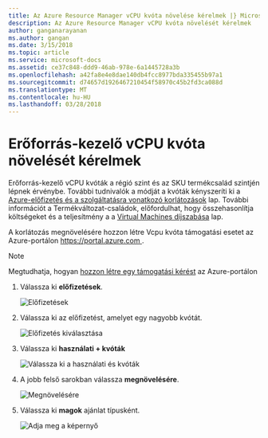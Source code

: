```yaml
---
title: Az Azure Resource Manager vCPU kvóta növelése kérelmek |} Microsoft Docs
description: Az Azure Resource Manager vCPU kvóta növelését kérelmek
author: ganganarayanan
ms.author: gangan
ms.date: 3/15/2018
ms.topic: article
ms.service: microsoft-docs
ms.assetid: ce37c848-ddd9-46ab-978e-6a1445728a3b
ms.openlocfilehash: a42fa8e4e8dae140db4fcc8977bda335455b97a1
ms.sourcegitcommit: d74657d1926467210454f58970c45b2fd3ca088d
ms.translationtype: MT
ms.contentlocale: hu-HU
ms.lasthandoff: 03/28/2018
---
```

# <a name="resource-manager-vcpu-quota-increase-requests"></a>Erőforrás-kezelő vCPU kvóta növelését kérelmek

Erőforrás-kezelő vCPU kvóták a régió szint és az SKU termékcsalád szintjén lépnek érvénybe.
További tudnivalók a módját a kvóták kényszeríti ki a [Azure-előfizetés és a szolgáltatásra vonatkozó korlátozások](http://aka.ms/quotalimits) lap.
További információt a Termékváltozat-családok, előfordulhat, hogy összehasonlítja költségeket és a teljesítmény a a [Virtual Machines díjszabása](http://aka.ms/pricingcompute) lap.

A korlátozás megnövelésére hozzon létre Vcpu kvóta támogatási esetet az Azure-portálon [ https://portal.azure.com ](https://portal.azure.com).

> [!NOTE]
> Megtudhatja, hogyan [hozzon létre egy támogatási kérést](https://docs.microsoft.com/azure/azure-supportability/how-to-create-azure-support-request) az Azure-portálon

1. Válassza ki **előfizetések**.

   ![Előfizetések](./media/resource-manager-core-quotas-request/subscriptions.png)

2. Válassza ki az előfizetést, amelyet egy nagyobb kvótát.

   ![Előfizetés kiválasztása](./media/resource-manager-core-quotas-request/select-subscription.png)

3. Válassza ki **használati + kvóták**

   ![Válassza ki a használati és kvóták](./media/resource-manager-core-quotas-request/select-usage-quotas.png)

4. A jobb felső sarokban válassza **megnövelésére**.

   ![Megnövelésére](./media/resource-manager-core-quotas-request/request-increase.png)

5. Válassza ki **magok** ajánlat típusként. 

   ![Adja meg a képernyő](./media/resource-manager-core-quotas-request/forms.png)
